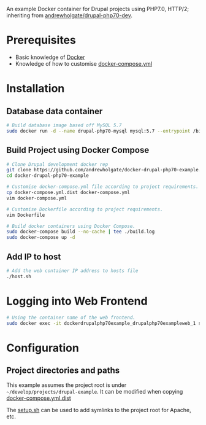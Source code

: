 An example Docker container for Drupal projects using PHP7.0, HTTP/2; inheriting from [andrewholgate/drupal-php70-dev](https://hub.docker.com/r/andrewholgate/drupal-php70-dev/).

# Prerequisites

- Basic knowledge of [Docker](https://www.docker.com/)
- Knowledge of how to customise [docker-compose.yml](https://docs.docker.com/compose/yml/)

# Installation

## Database data container

```bash
# Build database image based off MySQL 5.7
sudo docker run -d --name drupal-php70-mysql mysql:5.7 --entrypoint /bin/echo MySQL data-only container for Drupal project PHP7.0
```

## Build Project using Docker Compose

```bash
# Clone Drupal development docker rep
git clone https://github.com/andrewholgate/docker-drupal-php70-example.git
cd docker-drupal-php70-example

# Customise docker-compose.yml file according to project requirements.
cp docker-compose.yml.dist docker-compose.yml
vim docker-compose.yml

# Customise Dockerfile according to project requirements.
vim Dockerfile

# Build docker containers using Docker Compose.
sudo docker-compose build --no-cache | tee ./build.log
sudo docker-compose up -d
```

## Add IP to host

```bash
# Add the web container IP address to hosts file
./host.sh
```

# Logging into Web Frontend

```bash
# Using the container name of the web frontend.
sudo docker exec -it dockerdrupalphp70example_drupalphp70exampleweb_1 su - ubuntu
```

# Configuration

## Project directories and paths

This example assumes the project root is under ` ~/develop/projects/drupal-example`. It can be modified when copying [docker-compose.yml.dist](https://github.com/andrewholgate/docker-drupal-php70-example/blob/master/docker-compose.yml.dist#L9)

The [setup.sh](https://github.com/andrewholgate/docker-drupal-php70-example/blob/master/setup.sh) can be used to add symlinks to the project root for Apache, etc.
